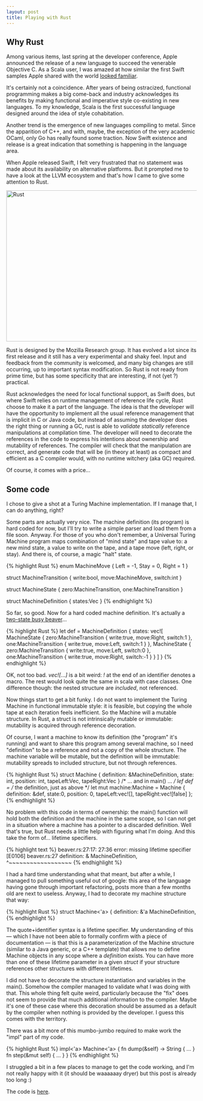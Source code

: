 ```yaml
---
layout: post
title: Playing with Rust
---
```


Why Rust
--------

Among various items, last spring at the developer conference, Apple announced the 
release of a new language to succeed the venerable Objective C. As a Scala user, I was
amazed at how similar the first Swift samples Apple shared with the world
[looked familiar](https://leverich.github.io/swiftislikescala/).

<!--more-->

It's certainly not a coincidence. After years of being ostracized, functional programming
makes a big come-back and industry acknowledges its benefits by making functional and imperative
style co-existing in new languages. To my knowledge, Scala is the first successful language
designed around the idea of style cohabitation.

Another trend is the emergence of new languages compiling to metal. Since the apparition
of C++, and with, maybe, the exception of the very academic OCaml, only Go has really 
found some traction. Now Swift existence and release is a great indication that something
is happening in the language area.

When Apple released Swift, I felt very frustrated that no statement was made about its
availability on alternative platforms. But it prompted me to have a look at the LLVM
ecosystem and that's how I came to give some attention to Rust.

<a href="https://www.flickr.com/photos/aigle_dore/5677012485" title="Rust by Moyan Brenn, on Flickr"><img src="https://farm6.staticflickr.com/5104/5677012485_f585f48689_z.jpg" width="640" height="399" alt="Rust"></a>

Rust is designed by the Mozilla Research group. It has evolved a lot since its first
release and it still has a very experimental and shaky feel. Input and feedback from the
community is welcomed, and many big changes are still occurring, up to important syntax
modification. So Rust is not ready from prime time, but has some specificity that are
interesting, if not (yet ?) practical.

Rust acknowledges the need for local functional support, as Swift does, but where Swift
relies on runtime management of reference life cycle, Rust choose to make it a part of the
language. The idea is that the developer will have the opportunity to implement all the
usual reference management that is implicit in C or Java code, but instead of assuming
the developer does the right thing or running a GC, rust is able to 
*validate statically* reference manipulations at compilation time. The developer will need
to decorate the references in the code to express his intentions about ownership and
mutability of references. The compiler will check that the manipulation are correct, and
generate code that will be (in theory at least) as compact and efficient as a C compiler
would, with no runtime witchery (aka GC) required.

Of course, it comes with a price...

Some code
---------

I chose to give a shot at a Turing Machine implementation. If I manage that, I can do
anything, right?

Some parts are actually very nice. The machine definition (its program) is hard coded
for now, but I'll try to write a simple parser and load them from a file soon. Anyway.
For those of you who don't remember, a Universal Turing Machine program maps combination
of "mind state" and tape value to: a new mind state, a value to write on the tape, and
a tape move (left, right, or stay). And there is, of course, a magic "halt" state.

{% highlight Rust %}
enum MachineMove {
    Left = -1,
    Stay = 0,
    Right = 1
}

struct MachineTransition {
    write:bool,
    move:MachineMove,
    switch:int
}

struct MachineState {
    zero:MachineTransition,
    one:MachineTransition
}

struct MachineDefinition {
    states:Vec<MachineState>
}
{% endhighlight %}

So far, so good. Now for a hard coded machine definition. It's actually a
[two-state busy beaver](http://en.wikipedia.org/wiki/Busy_beaver#Examples)...

{% highlight Rust %}
    let def = MachineDefinition {
        states: vec![
            MachineState {
                zero:MachineTransition {
                    write:true, move:Right, switch:1 },
                one:MachineTransition {
                    write:true, move:Left, switch:1 }
            },
            MachineState {
                zero:MachineTransition { 
                    write:true, move:Left, switch:0 },
                one:MachineTransition { 
                    write:true, move:Right, switch:-1 }
            }
    ] }
{% endhighlight %}

OK, not too bad. *vec![...]* is a bit weird: *!* at the end of an identifier denotes
a macro. The rest would look quite the same in scala with case classes. One difference
though: the nested structure are *included*, not referenced.

Now things start to get a bit funky. I do not want to implement the Turing Machine in
functional immutable style: it is feasible, but copying the whole tape at each iteration
feels inefficient. So the Machine will a mutable structure. In Rust, a struct is not
intrinsically mutable or immutable: mutability is acquired through reference decoration.

Of course, I want a machine to know its definition (the "program" it's running) and
want to share this program among several machine, so I need "definition" to be a
reference and not a copy of the whole structure. The machine variable will be mutable,
but the definition will be immutable: mutability spreads to included structure, but not
through references.

{% highlight Rust %}
struct Machine {
    definition: &MachineDefinition,
    state: int,
    position: int,
    tapeLeft:Vec<bool>,
    tapeRight:Vec<bool>
}
/* ... and in main() ... */
    lef def = /* the definition, just as above */
    let mut machine:Machine = Machine { definition: &def, state:0,
            position: 0, tapeLeft:vec![], tapeRight:vec![false] };
{% endhighlight %}

No problem with this code in terms of ownership: the main() function will hold both
the definition and the machine in the same scope, so I can not get in a situation where
a machine has a pointer to a discarded definition. Well that's true, but Rust needs a little
help with figuring what I'm doing. And this take the form of... lifetime specifiers.

{% highlight text %}
beaver.rs:27:17: 27:36 error: missing lifetime specifier [E0106]
beaver.rs:27     definition: & MachineDefinition,
                             ^~~~~~~~~~~~~~~~~~~
{% endhighlight %}

I had a hard time understanding what that meant, but after a while, I managed to pull something
useful out of google: this area of the language having gone through important refactoring,
posts more than a few months old are next to useless. Anyway, I had to decorate my machine
structure that way:

{% highlight Rust %}
struct Machine<'a> {
    definition: &'a MachineDefinition,
{% endhighlight %}

The quote+identifier syntax is a lifetime specifier. My understanding of this — which I have not
been able to formally confirm with a piece of documentation — is that this is a parameterization
of the Machine structure (similar to a Java generic, or a C++ template) that allows me to define
Machine objects in any scope where a *definition* exists. You can have more than one of these
lifetime parameter in a given *struct* if your structure references other structures with different
lifetimes.

I did not have to decorate the structure instantiation and variables in the main(). Somehow the
compiler managed to validate what I was doing with that. This whole thing felt quite weird,
particularly because the "fix" does not seem to provide that much additional information to
the compiler. Maybe it's one of these case where this decoration should be assumed as a default
by the compiler when nothing is provided by the developer. I guess this comes with the territory.

There was a bit more of this mumbo-jumbo required to make work the "impl" part of my code.

{% highlight Rust %}
impl<'a> Machine<'a> {
    fn dump(&self) -> String {
        ...
    }
    fn step(&mut self) {
        ...
    }
}
{% endhighlight %}

I struggled a bit in a few places to manage to get the code working, and I'm not really happy with
it (it should be waaaaaay dryer) but this post is already too long :)

The code is [here](https://github.com/kali/rust-sandbox/blob/5d1be995d5194f3b6d2bdb0da70933defd2720f0/busy-beaver/beaver.rs).
